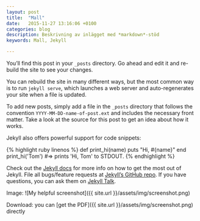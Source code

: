 ```yaml
---
layout: post
title:  "Mall"
date:   2015-11-27 13:16:06 +0100
categories: blog
description: Beskrivning av inlägget med *markdown*-stöd
keywords: Mall, Jekyll

---
```

You’ll find this post in your `_posts` directory. Go ahead and edit it and re-build the site to see your changes.
<!--more-->
You can rebuild the site in many different ways, but the most common way is to run `jekyll serve`, which launches a web server and auto-regenerates your site when a file is updated.

To add new posts, simply add a file in the `_posts` directory that follows the convention `YYYY-MM-DD-name-of-post.ext` and includes the necessary front matter. Take a look at the source for this post to get an idea about how it works.

Jekyll also offers powerful support for code snippets:

{% highlight ruby linenos %}
def print_hi(name)
  puts "Hi, #{name}"
end
print_hi('Tom')
#=> prints 'Hi, Tom' to STDOUT.
{% endhighlight %}

Check out the [Jekyll docs][jekyll-docs] for more info on how to get the most out of Jekyll. File all bugs/feature requests at [Jekyll’s GitHub repo][jekyll-gh]. If you have questions, you can ask them on [Jekyll Talk][jekyll-talk].

[jekyll-docs]: http://jekyllrb.com/docs/home
[jekyll-gh]:   https://github.com/jekyll/jekyll
[jekyll-talk]: https://talk.jekyllrb.com/

Image:
![My helpful screenshot]({{ site.url }}/assets/img/screenshot.png)

Download:
you can [get the PDF]({{ site.url }}/assets/img/screenshot.png) directly
